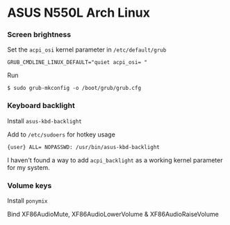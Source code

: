 # ASUS N550L Arch Linux

### Screen brightness

Set the `acpi_osi` kernel parameter in `/etc/default/grub`

```
GRUB_CMDLINE_LINUX_DEFAULT="quiet acpi_osi= "
```

Run

```
$ sudo grub-mkconfig -o /boot/grub/grub.cfg
```

### Keyboard backlight

Install `asus-kbd-backlight`

Add to `/etc/sudoers` for hotkey usage

```
{user} ALL= NOPASSWD: /usr/bin/asus-kbd-backlight
```

I haven't found a way to add `acpi_backlight` as a working kernel parameter for my system.


### Volume keys

Install `ponymix`

Bind XF86AudioMute, XF86AudioLowerVolume & XF86AudioRaiseVolume
